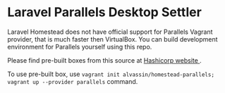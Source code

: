 # Laravel Parallels Desktop Settler

Laravel Homestead does not have official support for Parallels Vagrant provider, that is much faster then VirtualBox. You can build development environment for Parallels yourself using this repo.

Please find pre-built boxes from this source at [Hashicorp website ](https://atlas.hashicorp.com/alvassin/boxes/homestead-parallels/versions/1.0.0).

To use pre-built box, use `vagrant init alvassin/homestead-parallels; vagrant up --provider parallels` command.

